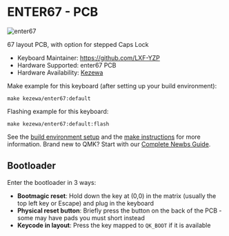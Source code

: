 # ENTER67 - PCB

![enter67](https://imgur.com/igF8Lurh.jpg)

67 layout PCB, with option for stepped Caps Lock

* Keyboard Maintainer: https://github.com/LXF-YZP
* Hardware Supported: enter67 PCB
* Hardware Availability: [Kezewa](https://kezewa.com/)

Make example for this keyboard (after setting up your build environment):
    
    make kezewa/enter67:default
    
Flashing example for this keyboard:

    make kezewa/enter67:default:flash
    
See the [build environment setup](https://docs.qmk.fm/#/getting_started_build_tools) and the [make instructions](https://docs.qmk.fm/#/getting_started_make_guide) for more information. Brand new to QMK? Start with our [Complete Newbs Guide](https://docs.qmk.fm/#/newbs).

## Bootloader

Enter the bootloader in 3 ways:

* **Bootmagic reset**: Hold down the key at (0,0) in the matrix (usually the top left key or Escape) and plug in the keyboard
* **Physical reset button**: Briefly press the button on the back of the PCB - some may have pads you must short instead
* **Keycode in layout**: Press the key mapped to `QK_BOOT` if it is available
